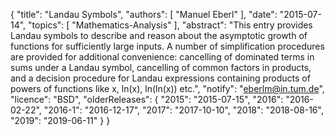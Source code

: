 {
    "title": "Landau Symbols",
    "authors": [
        "Manuel Eberl"
    ],
    "date": "2015-07-14",
    "topics": [
        "Mathematics-Analysis"
    ],
    "abstract": "This entry provides Landau symbols to describe and reason about the asymptotic growth of functions for sufficiently large inputs. A number of simplification procedures are provided for additional convenience: cancelling of dominated terms in sums under a Landau symbol, cancelling of common factors in products, and a decision procedure for Landau expressions containing products of powers of functions like x, ln(x), ln(ln(x)) etc.",
    "notify": "eberlm@in.tum.de",
    "licence": "BSD",
    "olderReleases": {
        "2015": "2015-07-15",
        "2016": "2016-02-22",
        "2016-1": "2016-12-17",
        "2017": "2017-10-10",
        "2018": "2018-08-16",
        "2019": "2019-06-11"
    }
}